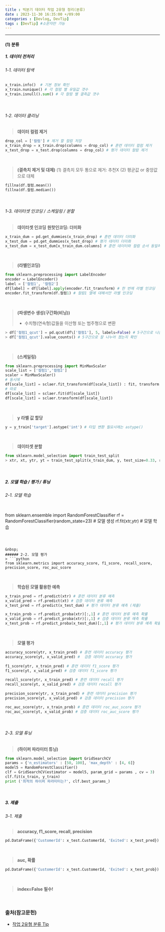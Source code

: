 ```yaml
---
title : 빅분기 데이터 작업 2유형 정리(분류)
date : 2023-11-30 16:35:00 +/09:00
categories : [Devlog, DevTip]
tags : [DevTip] #소문자만 가능
---
```




----
#### (1) 분류

##### 1. 데이터 전처리

###### 1-1. 데이터 탐색
```python
x_train.info()  # 기본 정보 확인
x_train.nunique() # 각 컬럼 별 유일값 갯수
x_train.isnull().sum() # 각 컬럼 별 결측값 갯수
```


&nbsp;
###### 1-2. 데이터 클리닝
> **데이터 컬럼 제거**
```python
drop_col = ['컬럼'] # 제거 할 컬럼 저장
x_train_drop = x_train.drop(columns = drop_col) # 훈련 데이터 컬럼 제거
x_test_drop = x_test.drop(columns = drop_col) # 평가 데이터 컬럼 제거
```

&nbsp;
> **(결측치 제거 및 대체)**
> (1) 결측치 모두 통으로 제거: 추천X
> (2) 평균값 or 중앙값으로 대체
```python
fillna(df.컬럼.mean())
fillna(df.컬럼.median())
```


&nbsp;
###### 1-3. 데이터셋 인코딩 / 스케일링 / 분할
> **데이터셋 인코딩**
> **원핫인코딩: 더미화**
```python
x_train_dum = pd.get_dummies(x_train_drop) # 훈련 데이터 더미화
x_test_dum = pd.get_dummies(x_test_drop) # 평가 데이터 더미화
x_test_dum = x_test_dum[x_train_dum.columns] # 훈련 데이터와 컬럼 순서 동일하게
```

&nbsp;
> **(라벨인코딩)**
```python
from sklearn.preprocessing import LabelEncoder
encoder = LabelEncoder()
label = ['컬럼1', '컬럼2']
df[label] = df[label].apply(encoder.fit_transform) # 한 번에 라벨 인코딩
encoder.fit_transform(df.컬럼1) # 컬럼1 열에 대해서만 라벨 인코딩
```

&nbsp;
> **(파생변수 생성(구간화(비닝))**
> - 수치형(연속형)값들을 이산형 또는 범주형으로 변환
```python
> df['컬럼1_qcut'] = pd.qcut(df\['컬럼1'], 5, labels=False) # 5구간으로 나눔
> df['컬럼1_qcut'].value_counts() # 5구간으로 잘 나누어 졌는지 확인
```

&nbsp;
> **(스케일링)**
```python
from sklearn.preprocessing import MinMaxScaler
scale_list = ['컬럼1','컬럼2']
scaler = MinMaxScaler()
# 동시에
df[scale_list] = sclaer.fit_transform(df[scale_list]) : fit, transform 동시에
# 따로
df[scale_list] = sclaer.fit(df[scale_list]) 
df[scale_list] = sclaer.transform(df[scale_list])
```

&nbsp; 
> **y 라벨 값 할당**
```python
y = y_train['target'].astype('int') # 타입 변환 필요시에는 astype()
```

&nbsp;
> **데이터셋 분할**
```python
from sklearn.model_selection import train_test_split
> xtr, xt, ytr, yt = train_test_split(x_train_dum, y, test_size=0.33, random_state = 42)
```

&nbsp;
##### 2. 모델 학습 / 평가 / 튜닝
###### 2-1. 모델 학습
> ```python
from sklearn.ensemble import RandomForestClassifier
rf = RandomForestClassifier(random_state=23) # 모델 생성
rf.fit(xtr,ytr) # 모델 학습
```



&nbsp;
###### 2-2. 모델 평가
> ```python
from sklearn.metrics import accuracy_score, f1_score, recall_score, precision_score, roc_auc_score
```

&nbsp;
> **학습된 모델 활용한 예측**

```python
x_train_pred = rf.predict(xtr) # 훈련 데이터 분류 예측 
x_valid_pred = rf.predict(xt) # 검증 데이터 분류 예측 
x_test_pred = rf.predict(x_test_dum) # 평가 데이터 분류 예측 (제출)

x_train_prob = rf.predict_proba(xtr)[:,1] # 훈련 데이터 분류 예측 확률
x_valid_prob = rf.predict_proba(xtr)[:,1] # 검증 데이터 분류 예측 확률
x_test_prob = rf.predict_proba(x_test_dum)[:,1] # 평가 데이터 분류 예측 확률 (제출)
```

&nbsp;
> **모델 평가**

```python
accuracy_score(ytr, x_train_pred) # 훈련 데이터 accuracy 평가
accuracy_score(yt, x_valid_pred) #  검증 데이터 accuracy 평가
 
f1_score(ytr, x_train_pred) # 훈련 데이터 f1_score 평가
f1_score(yt, x_valid_pred) # 검증 데이터 f1_score 평가
 
recall_score(ytr, x_train_pred) # 훈련 데이터 recall 평가
recall_score(yt, x_valid_pred) # 검증 데이터 recall 평가
 
precision_score(ytr, x_train_pred) # 훈련 데이터 precision 평가
precision_score(yt, x_valid_pred) # 검증 데이터 precision 평가

roc_auc_score(ytr, x_train_prob) # 훈련 데이터 roc_auc_score 평가
roc_auc_score(yt, x_valid_prob) # 검증 데이터 roc_auc_score 평가
```

&nbsp;
###### 2-3. 모델 튜닝 
> **(하이퍼 파라미터 튜닝)**
```python
from sklearn.model_selection import GridSearchCV
params = {'n_estimators' : [50, 100], 'max_depth' : [4, 6]} 
model5 = RandomForestClassifier()
clf = GridSearchCV(estimator = model5, param_grid = params , cv = 3)
clf.fit(x_train, y_train)
print ('최적의 하이퍼 파라미터는?', clf.best_params_)
```

&nbsp;

##### 3. 제출

###### 3-1. 제출
> **accuracy, f1_score, recall, precision**
```python 
pd.DataFrame({'CustomerId': x_test.CustomerId, 'Exited': x_test_pred}).to_csv('result.csv', index=False)
```

&nbsp;
> **auc, 확률**
```python
pd.DataFrame({'CustomerId': x_test.CustomerId, 'Exited': x_test_prob}).to_csv('result.csv', index=False)
```

&nbsp;
> **index=False 필수!**

&nbsp;

### 출처(참고문헌)
* [작업 2유형 분류 Tip](https://aitzone.tistory.com/29)


